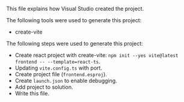 This file explains how Visual Studio created the project.

The following tools were used to generate this project:
- create-vite

The following steps were used to generate this project:
- Create react project with create-vite: `npm init --yes vite@latest frontend -- --template=react-ts`.
- Updating `vite.config.ts` with port.
- Create project file (`frontend.esproj`).
- Create `launch.json` to enable debugging.
- Add project to solution.
- Write this file.

